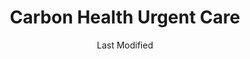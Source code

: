 ---
layout: location-page
date: Last Modified
description: "Local COVID-19 testing is available at Carbon Health Urgent Care in Berkeley, California, USA."
permalink: "locations/california/berkeley/carbon-health-urgent-care/"
tags:
  - locations
  - california
title: Carbon Health Urgent Care
uniqueName: carbon-health-urgent-care
state: California
stateAbbr: CA
hood: "Berkeley"
address: "2920 Telegraph Ave"
city: "Berkeley"
zip: "94705"
zipsNearby: "94002 94920 94922 94923 94924 95416 94005 94010 94011 95419 94925 94976 94926 94927 94928 94931 94014 94015 94016 94017 94929 95430 95431 94018 95433 94930 94978 94933 95436 95439 95442 95444 95446 95471 94019 94937 95452 94938 94020 94939 94977 94021 94022 94023 94024 94940 94025 94026 94027 94028 94030 94941 94942 94037 95462 94038 94035 94039 94040 94041 94042 94043 94946 94945 94947 94948 94949 94998 95465 94950 94044 94301 94302 94303 94304 94305 94306 94309 94951 94060 94952 94953 94954 94955 94975 94999 94956 94061 94062 94063 94064 94065 94957 94960 94979 94066 94070 94102 94103 94104 94105 94107 94108 94109 94110 94111 94112 94114 94115 94116 94117 94118 94119 94120 94121 94122 94123 94124 94125 94126 94127 94128 94129 94130 94131 94132 94133 94134 94137 94139 94140 94141 94142 94143 94144 94145 94146 94147 94151 94153 94154 94156 94158 94159 94160 94161 94162 94163 94164 94171 94172 94177 94188 94963 94074 94401 94402 94403 94404 94497 94964 94974 94901 94903 94904 94912 94913 94914 94915 95401 95402 95403 95404 95405 95406 95407 95409 94965 94966 95472 95473 95476 94080 94083 94970 94085 94086 94087 94088 94089 94971 94972 95486 95487 95492 94973 94501 94502 94507 95002 94508 94576 94509 94531 94510 95005 94701 94702 94703 94704 94705 94706 94707 94708 94709 94710 94712 94720 94511 94512 95006 94513 95007 94505 94514 94515 95008 95009 95011 94516 94517 94518 94519 94520 94521 94522 94523 94524 94527 94529 94525 95014 95015 94506 94526 95017 94528 94530 94533 94534 94535 95018 94536 94537 94538 94539 94555 94540 94541 94542 94543 94544 94545 94546 94552 94557 94548 94549 94550 94551 95030 95031 95032 95033 94553 95035 95036 94556 94570 94575 95037 95041 94558 94559 94581 95042 94560 94601 94602 94603 94604 94605 94606 94607 94608 94609 94610 94611 94612 94613 94614 94615 94617 94618 94619 94620 94621 94622 94623 94624 94649 94659 94660 94661 94662 94666 94561 94562 94563 94564 94565 94566 94568 94588 94567 94569 95026 95044 94801 94802 94803 94804 94805 94806 94807 94808 94820 94850 94571 94547 94572 94573 94574 95013 95101 95103 95106 95108 95109 95110 95111 95112 95113 95115 95116 95117 95118 95119 95120 95121 95122 95123 95124 95125 95126 95127 95128 95129 95130 95131 95132 95133 95134 95135 95136 95138 95139 95140 95141 95148 95150 95151 95152 95153 95154 95155 95156 95157 95158 95159 95160 95161 95164 95170 95172 95173 95190 95191 95192 95193 95194 95196 94577 94578 94579 94580 94582 94583 95050 95051 95052 95053 95054 95055 95056 95060 95064 95065 95066 95070 95071 95073 94585 94586 94587 94503 94589 94590 94591 94592 94595 94596 94597 94598 94599 95220 95612 95615 95616 95617 95618 95620 95757 95758 95759 95625 95607 95231 95234 95639 95641 95330 95240 95241 95242 95653 95336 95337 95363 95366 95680 94205 94206 94230 94283 95822 95823 95831 95832 95201 95202 95203 95204 95205 95206 95207 95208 95209 95210 95211 95212 95213 95215 95219 95267 95269 95296 95297 95686 95304 95376 95377 95378 95385 95391 95687 95688 95696 95253 95690 95387 95798 95799 95694 95258 94013 94101 94106 94135 94136 94138 94150 94152 94155 94175 94199 94625" 
mapUrl: "http://maps.apple.com/?q=Carbon+Health+Urgent+Care&address=2920+Telegraph+Ave,Berkeley,California,94705"
locationType: Drive-thru or walk-in
phone: "510-686-3621"
website: "https://carbonhealth.com/berkeley"
onlineBooking: true
closed: undefined
closedUpdate: May 23rd, 2020
notes: "By appointment only."
days: Everyday
hours: 9AM-7PM
ctaMessage: Schedule a test
ctaUrl: "https://carbonhealth.com/berkeley"
---